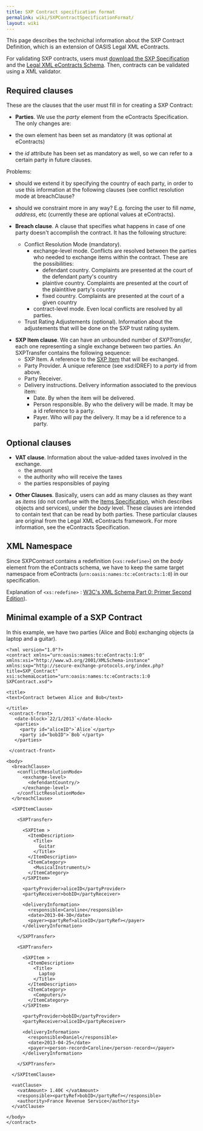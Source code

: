 ```yaml
---
title: SXP Contract specification format
permalink: wiki/SXPContractSpecificationFormat/
layout: wiki
---
```


This page describes the technichal information about the SXP Contract
Definition, which is an extension of OASIS Legal XML eContracts.

For validating SXP contracts, users must [download the SXP
Specification](https://docs.google.com/file/d/0B4JKZAq0izyxLVpRd0k5OU0xTDA/edit?usp=sharing)
and the [Legal XML eContracts
Schema](http://docs.oasis-open.org/legalxml-econtracts/CS01/eContracts-v1.0-cs01.zip).
Then, contracts can be validated using a XML validator.

Required clauses
----------------

These are the clauses that the user must fill in for creating a SXP
Contract:

-   **Parties**. We use the *party* element from the
    eContracts Specification. The only changes are:

-   the own element has been set as mandatory (it was optional at
eContracts)

-   the *id* attribute has been set as mandatory as well, so we can refer
to a certain party in future clauses.

Problems:

-   should we extend it by specifying the country of each party, in order
to use this information at the following clauses (see conflict
resolution mode at breachClause?

-   should we constraint more in any way? E.g. forcing the user to fill
*name*, *address*, etc (currently these are optional values at
eContracts).

-   **Breach clause**. A clause that specifies what happens in case of
    one party doesn't accomplish the contract. It has the following
    structure:
    -   Conflict Resolution Mode (mandatory).
        -   exchange-level mode. Conflicts are resolved between the
            parties who needed to exchange items within the contract.
            These are the possibilities:
            -   defendant country. Complaints are presented at the court
                of the defendant party's country
            -   plaintive country. Complaints are presented at the court
                of the plaintitive party's country
            -   fixed country. Complaints are presented at the court of
                a given country
        -   contract-level mode. Even local conflicts are resolved by
            all parties.
    -   Trust Rating Adjustements (optional). Information about the
        adjustements that will be done on the SXP trust rating system.

<!-- -->

-   **SXP Item clause**. We can have an unbounded number of
    *SXPTransfer*, each one representing a single exchange between
    two parties. An SXPTransfer contains the following sequence:
    -   SXP Item. A reference to the [SXP
        Item](/SXP/wiki/SXPItem "wikilink") that will be exchanged.
    -   Party Provider. A unique reference (see xsd:IDREF) to a *party*
        id from above.
    -   Party Receiver.
    -   Delivery instructions. Delivery information associated to the
        previous item:
        -   Date. By when the item will be delivered.
        -   Person responsible. By who the delivery will be made. It may
            be a id reference to a party.
        -   Payer. Who will pay the delivery. It may be a id reference
            to a party.

Optional clauses
----------------

-   **VAT clause**. Information about the value-added taxes involved in
    the exchange.
    -   the amount
    -   the authority who will receive the taxes
    -   the parties responsibles of paying

<!-- -->

-   **Other Clauses**. Basically, users can add as many clauses as they
    want as *items* (do not confuse with the [Items
    Specification](/SXP/wiki/SXPItemSpecificationFormat "wikilink"), which describes
    objects and services), under the *body* level. These clauses are
    intended to contain text that can be read by both parties. These
    particular clauses are original from the Legal XML
    eContracts framework. For more information, see the
    eContracts Specification.

XML Namespace
-------------

Since SXPContract contains a redefinition (`<xs:redefine>`) on the *body*
element from the eContracts schema, we have to keep the same target
namespace from eContracts (`urn:oasis:names:tc:eContracts:1:0`) in our
specification.

Explanation of `<xs:redefine>` : [W3C's XML Schema Part 0: Primer Second
Edition](http://www.w3.org/TR/xmlschema-0/#Redefine)).

Minimal example of a SXP Contract
---------------------------------

In this example, we have two parties (Alice and Bob) exchanging objects
(a laptop and a guitar).

    <?xml version="1.0"?>
    <contract xmlns="urn:oasis:names:tc:eContracts:1:0"
    xmlns:xsi="http://www.w3.org/2001/XMLSchema-instance"
    xmlns:sxp="http://secure-exchange-protocols.org/index.php?title=SXP_Contract"
    xsi:schemaLocation="urn:oasis:names:tc:eContracts:1:0 SXPContract.xsd">  

    <title>
    <text>Contract between Alice and Bob</text>
    
    </title>
     <contract-front>  
       <date-block>`22/1/2013`</date-block>  
       <parties>  
         <party id="aliceID">`Alice`</party>  
         <party id="bobID">`Bob`</party>  
       </parties>  
         
     </contract-front>  
    
    <body>
      <breachClause>  
        <conflictResolutionMode>  
          <exchange-level>  
            <defendantCountry/>  
          </exchange-level>  
        </conflictResolutionMode>  
      </breachClause>  
       
      <SXPItemClause>
    
        <SXPTransfer>  
          
          <SXPItem >  
            <ItemDescription>  
              <Title>
                Guitar
              </Title>
            </ItemDescription>  
            <ItemCategory>  
              <MusicalInstruments/>  
            </ItemCategory>  
          </SXPItem>  
          
          <partyProvider>aliceID</partyProvider>  
          <partyReceiver>bobID</partyReceiver>  
      
          <deliveryInformation>  
            <responsible>Caroline</responsible>  
            <date>2013-04-30</date>  
            <payer><partyRef>aliceID</partyRef></payer>         
          </deliveryInformation>  
    
        </SXPTransfer>
     
        <SXPTransfer>  
          
          <SXPItem >   
            <ItemDescription>  
              <Title>
                Laptop
              </Title>
            </ItemDescription>  
            <ItemCategory>  
              <Computers/>  
            </ItemCategory>  
          </SXPItem>  
           
          <partyProvider>bobID</partyProvider>  
          <partyReceiver>aliceID</partyReceiver>
      
          <deliveryInformation>  
            <responsible>Daniel</responsible>  
            <date>2013-04-25</date>  
            <payer><person-record>Caroline</person-record></payer>  
          </deliveryInformation>  
      
        </SXPTransfer>  
         
      </SXPItemClause>  
         
      <vatClause>  
        <vatAmount> 1.40€ </vatAmount>  
        <responsible><partyRef>bobID</partyRef></responsible>  
        <authority>France Revenue Service</authority>  
      </vatClause>  
       
    </body>
    </contract>

